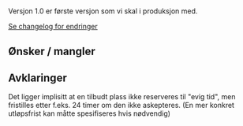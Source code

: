 # 
Versjon 1.0 er første versjon som vi skal i produksjon med.

[Se changelog for endringer](changelog.md)

## Ønsker / mangler

## Avklaringer
Det ligger implisitt at en tilbudt plass ikke reserveres til "evig tid", men fristilles etter f.eks. 24 timer om den ikke askepteres.
(En mer konkret utløpsfrist kan måtte spesifiseres hvis nødvendig)